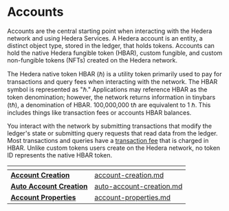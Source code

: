 # Accounts

Accounts are the central starting point when interacting with the Hedera network and using Hedera Services. A Hedera account is an entity, a distinct object type, stored in the ledger, that holds tokens. Accounts can hold the native Hedera fungible token (HBAR), custom fungible, and custom non-fungible tokens (NFTs) created on the Hedera network.&#x20;

The Hedera native token HBAR (ℏ) is a utility token primarily used to pay for transactions and query fees when interacting with the network. The HBAR symbol is represented as "ℏ."  Applications may reference HBAR as the token denomination; however, the network returns information in tinybars (tℏ), a denomination of HBAR. 100,000,000 tℏ are equivalent to 1 ℏ. This includes things like transaction fees or accounts HBAR balances.&#x20;

You interact with the network by submitting transactions that modify the ledger's state or submitting query requests that read data from the ledger. Most transactions and queries have a [transaction fee](../../networks/mainnet/fees/) that is charged in HBAR. Unlike custom tokens users create on the Hedera network, no token ID represents the native HBAR token.&#x20;

<table data-view="cards"><thead><tr><th></th><th data-hidden data-card-target data-type="content-ref"></th></tr></thead><tbody><tr><td><strong></strong><a href="account-creation.md">         <strong>Account Creation</strong></a><strong></strong></td><td><a href="account-creation.md">account-creation.md</a></td></tr><tr><td>   <a href="auto-account-creation.md"><strong>Auto Account Creation</strong></a><strong></strong></td><td><a href="auto-account-creation.md">auto-account-creation.md</a></td></tr><tr><td><a href="account-properties.md">     <strong>Account Properties</strong></a><strong></strong></td><td><a href="account-properties.md">account-properties.md</a></td></tr></tbody></table>

